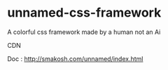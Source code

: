 # unnamed-css-framework
A colorful css framework made by a human not an Ai

CDN
<link rel="stylesheet" href="http://smakosh.com/unnamed.css">

Doc : http://smakosh.com/unnamed/index.html
